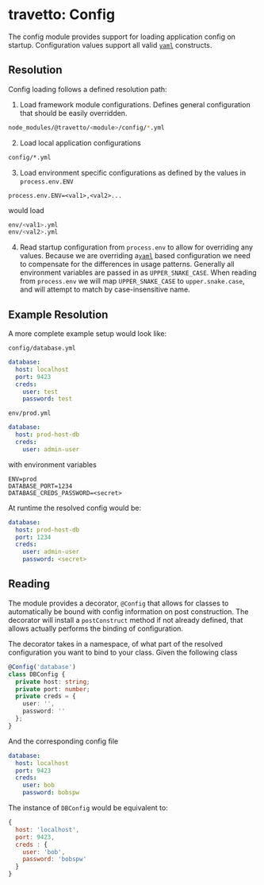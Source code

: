 travetto: Config 
===
The config module provides support for loading application config on startup. Configuration values support all valid [`yaml`](https://en.wikipedia.org/wiki/YAML) constructs.

## Resolution
Config loading follows a defined resolution path:

1. Load framework module configurations.  Defines general configuration that should be easily overridden.
```bash
node_modules/@travetto/<module>/config/*.yml
```

2. Load local application configurations
```bash
config/*.yml
```

3. Load environment specific configurations as defined by the values in `process.env.ENV`
```properties
process.env.ENV=<val1>,<val2>...
```
would load
```bash
env/<val1>.yml
env/<val2>.yml
```


4. Read startup configuration from `process.env` to allow for overriding any values. Because we are overriding a[`yaml`](https://en.wikipedia.org/wiki/YAML) based configuration
  we need to compensate for the differences in usage patterns.  Generally all environment variables are passed in as `UPPER_SNAKE_CASE`.
  When reading from `process.env` we will map `UPPER_SNAKE_CASE` to `upper.snake.case`, and will attempt to match by case-insensitive name.

## Example Resolution

A more complete example setup would look like:

`config/database.yml`
```yaml
database:
  host: localhost
  port: 9423
  creds:
    user: test
    password: test
```

`env/prod.yml`
```yaml
database:
  host: prod-host-db
  creds:
    user: admin-user
```

with environment variables

```properties
ENV=prod
DATABASE_PORT=1234
DATABASE_CREDS_PASSWORD=<secret>
```

At runtime the resolved config would be:
```yaml
database:
  host: prod-host-db
  port: 1234
  creds:
    user: admin-user
    password: <secret>
```

## Reading

The module provides a decorator, `@Config` that allows for classes to automatically be bound with config information
on post construction. The decorator will install a `postConstruct` method if not already defined, that allows actually performs
the binding of configuration.  

The decorator takes in a namespace, of what part of the resolved configuration you want to bind to your class. Given the following class

```typescript
@Config('database')
class DBConfig {
  private host: string;
  private port: number;
  private creds = {
    user: '',
    password: ''
  };
}
```

And the corresponding config file

```yaml
database:
  host: localhost
  port: 9423
  creds:
    user: bob
    password: bobspw
```

The instance of `DBConfig`  would be equivalent to:

```js
{
  host: 'localhost',
  port: 9423,
  creds : {
    user: 'bob',
    password: 'bobspw'
  }
}
```

